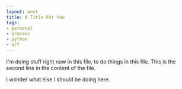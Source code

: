 ```yaml
---
layout: post
title: A Title For You
tags:
- personal
- process
- python
- art
---
```

I'm doing stuff right now in this file, to do things in this file.
This is the second line in the content of the file. 

I wonder what else I should be doing here.
